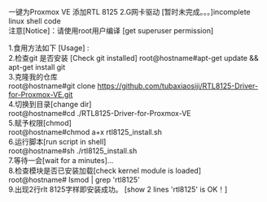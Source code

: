 一键为Proxmox VE 添加RTL 8125 2.G网卡驱动  [暂时未完成。。。]incomplete linux shell code  
注意[Notice]：请使用root用户编译  [get superuser permission]

1.食用方法如下 [Usage] :  
2.检查git 是否安装 [Check git installed] 
root@hostname#apt-get update && apt-get install git  
3.克隆我的仓库  
root@hostname#git clone https://github.com/tubaxiaosiji/RTL8125-Driver-for-Proxmox-VE.git  
4.切换到目录[change dir]   
root@hostname#cd ./RTL8125-Driver-for-Proxmox-VE  
5.赋予权限[chmod]   
root@hostname#chmod a+x rtl8125_install.sh  
6.运行脚本[run script in shell]   
root@hostname#sh ./rtl8125_install.sh  
7.等待一会[wait for a minutes]...  
8.检查模块是否已安装加载[check kernel module is loaded]   
root@hostname# lsmod | grep 'rtl8125'   
9.出现2行rlt 8125字样即安装成功。  [show 2 lines 'rtl8125' is OK！]
